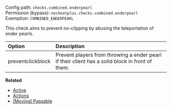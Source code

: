 Config path: `checks.combined.enderpearl`  
Permission (bypass): `nocheatplus.checks.combined.enderpearl`  
Exemption: `COMBINED_ENDERPEARL`  

This check aims to prevent no-clipping by abusing the teleportation of ender pearls.

| Option             | Description |
| :--------------    | :---------- |
| preventclickblock  | Prevent players from throwing a ender pearl if their client has a solid block in front of them. |

**Related**
* [Active](Global#Active)
* [Actions](Global#Actions)
* [[Moving] Passable](%5BMoving%5D-Passable)